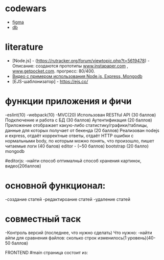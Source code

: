 # codewars

- [figma](https://www.figma.com/file/avcglC7Kg0KGlazPiuOJhu/clonewars)
- [db](https://dbdesigner.page.link/cKo6h3y71Kt9VGow7)
# literature 
- [Node.js] - (https://rutracker.org/forum/viewtopic.php?t=5619478) - Описание:  создаются прототипы www.instapaper.com , www.getpocket.com. прогресс: 80/400.
- [Видео с примером использования Node.js, Express, Mongodb](https://www.youtube.com/watch?v=8bE_PBRriyU)
- [EJS-шаблонизатор] - https://ejs.co/


#  функции приложения и фичи
-eslint(10)
-webpack(10)
-MVC(20)
Использован RESTful API (30 баллов)
Подключение и работа с БД (30 баллов)
Аутентификация (20 баллов)
Приложение отображает какую-либо статистику/графики/таблицы, данные для которых получает от бекенда (20 баллов)
Реализован nodejs и express, отдаёт корректные ответы, отдаёт HTTP ошибки с нормальными body, по которым можно понять, что произошло, пишет читаемые логи (40 балов)
editor - (~50 баллов)
bootstrap (20 балло)
mongodb

#editorjs:
-найти способ оптималньй  способ хранения картинок, видео(20баллов)

# основной функционал:
-создание статей 
-редактироание статей
-удаление статей 

# совместный таск 
-Контроль  версий (последнее, что нужно сделать)
Что нужно:
-найти айпи для сравнения файлов: сколько строк изменилось(1 уровень)(40-50 баллов)



FRONTEND 
#main страница состоит из:









